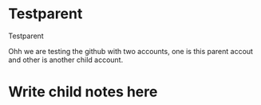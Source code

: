 # Testparent
Testparent



Ohh we are testing the github with two accounts, one is this parent accout and other is another child account.

Write child notes here
===================================================================

